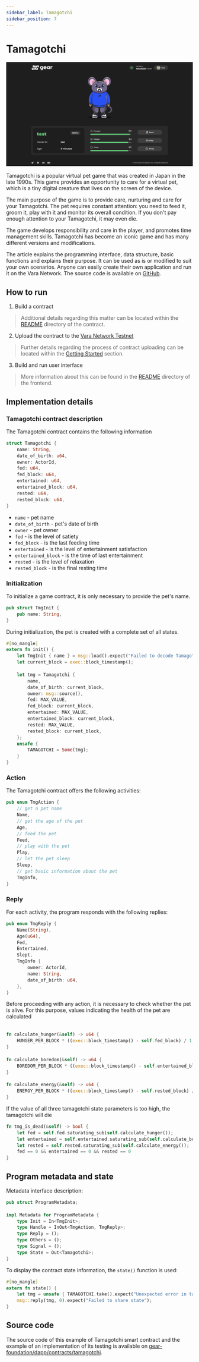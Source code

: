 ```yaml
---
sidebar_label: Tamagotchi
sidebar_position: 7
---
```


# Tamagotchi

![tamagotchi](../img/tamagotchi.png)

Tamagotchi is a popular virtual pet game that was created in Japan in the late 1990s. This game provides an opportunity to care for a virtual pet, which is a tiny digital creature that lives on the screen of the device.

The main purpose of the game is to provide care, nurturing and care for your Tamagotchi. The pet requires constant attention: you need to feed it, groom it, play with it and monitor its overall condition. If you don't pay enough attention to your Tamagotchi, it may even die.

The game develops responsibility and care in the player, and promotes time management skills. Tamagotchi has become an iconic game and has many different versions and modifications.

The article explains the programming interface, data structure, basic functions and explains their purpose. It can be used as is or modified to suit your own scenarios. Anyone can easily create their own application and run it on the Vara Network. The source code is available on [GitHub](https://github.com/gear-foundation/dapps/tree/master/contracts/tamagotchi).

## How to run

1. Build a contract
> Additional details regarding this matter can be located within the [README](https://github.com/gear-foundation/dapps/tree/master/contracts/tamagotchi/README.md) directory of the contract.

2. Upload the contract to the [Vara Network Testnet](https://idea.gear-tech.io/programs?node=wss%3A%2F%2Ftestnet.vara.network)
> Further details regarding the process of contract uploading can be located within the [Getting Started](../../getting-started-in-5-minutes/#deploy-your-smart-contract-to-the-testnet) section.

3. Build and run user interface
> More information about this can be found in the [README](https://github.com/gear-foundation/dapps/blob/master/frontend/apps/tamagotchi/README.md) directory of the frontend.

## Implementation details

### Tamagotchi contract description

The Tamagotchi contract contains the following information

```rust title="tamagotchi/src/lib.rs"
struct Tamagotchi {
    name: String,
    date_of_birth: u64,
    owner: ActorId,
    fed: u64,
    fed_block: u64,
    entertained: u64,
    entertained_block: u64,
    rested: u64,
    rested_block: u64,
}
```
* `name` - pet name
* `date_of_birth` - pet's date of birth
* `owner` - pet owner
* `fed` - is the level of satiety
* `fed_block` - is the last feeding time
* `entertained` - is the level of entertainment satisfaction
* `entertained_block` - is the time of last entertainment
* `rested` - is the level of relaxation
* `rested_block` - is the final resting time

### Initialization

To initialize a game contract, it is only necessary to provide the pet's name.

```rust title="tamagotchi/io/src/lib.rs"
pub struct TmgInit {
    pub name: String,
}
```

During initialization, the pet is created with a complete set of all states.

```rust title="tamagotchi/src/lib.rs"
#[no_mangle]
extern fn init() {
    let TmgInit { name } = msg::load().expect("Failed to decode Tamagotchi name");
    let current_block = exec::block_timestamp();

    let tmg = Tamagotchi {
        name,
        date_of_birth: current_block,
        owner: msg::source(),
        fed: MAX_VALUE,
        fed_block: current_block,
        entertained: MAX_VALUE,
        entertained_block: current_block,
        rested: MAX_VALUE,
        rested_block: current_block,
    };
    unsafe {
        TAMAGOTCHI = Some(tmg);
    }
}
```

### Action

The Tamagotchi contract offers the following activities:

```rust title="tamagotchi/io/src/lib.rs"
pub enum TmgAction {
    // get a pet name
    Name,
    // get the age of the pet
    Age,
    // feed the pet
    Feed,
    // play with the pet
    Play,
    // let the pet sleep
    Sleep,
    // get basic information about the pet
    TmgInfo,
}
```

### Reply

For each activity, the program responds with the following replies:

```rust title="tamagotchi/io/src/lib.rs"
pub enum TmgReply {
    Name(String),
    Age(u64),
    Fed,
    Entertained,
    Slept,
    TmgInfo {
        owner: ActorId,
        name: String,
        date_of_birth: u64,
    },
}
```

Before proceeding with any action, it is necessary to check whether the pet is alive. For this purpose, values indicating the health of the pet are calculated

```rust title="tamagotchi/src/lib.rs"

fn calculate_hunger(&self) -> u64 {
    HUNGER_PER_BLOCK * ((exec::block_timestamp() - self.fed_block) / 1_000)
}

fn calculate_boredom(&self) -> u64 {
    BOREDOM_PER_BLOCK * ((exec::block_timestamp() - self.entertained_block) / 1000)
}

fn calculate_energy(&self) -> u64 {
    ENERGY_PER_BLOCK * ((exec::block_timestamp() - self.rested_block) / 1000)
}

```

If the value of all three tamagotchi state parameters is too high, the tamagotchi will die

```rust title="tamagotchi/src/lib.rs"
fn tmg_is_dead(&self) -> bool {
    let fed = self.fed.saturating_sub(self.calculate_hunger());
    let entertained = self.entertained.saturating_sub(self.calculate_boredom());
    let rested = self.rested.saturating_sub(self.calculate_energy());
    fed == 0 && entertained == 0 && rested == 0
}
```

## Program metadata and state
Metadata interface description:

```rust title="tamagotchi/io/src/lib.rs"
pub struct ProgramMetadata;

impl Metadata for ProgramMetadata {
    type Init = In<TmgInit>;
    type Handle = InOut<TmgAction, TmgReply>;
    type Reply = ();
    type Others = ();
    type Signal = ();
    type State = Out<Tamagotchi>;
}
```

To display the contract state information, the `state()` function is used:

```rust title="tamagotchi/src/lib.rs"
#[no_mangle]
extern fn state() {
    let tmg = unsafe { TAMAGOTCHI.take().expect("Unexpected error in taking state") };
    msg::reply(tmg, 0).expect("Failed to share state");
}

```

## Source code

The source code of this example of Tamagotchi smart contract and the example of an implementation of its testing is available on [gear-foundation/dapp/contracts/tamagotchi](https://github.com/gear-foundation/dapps/tree/master/contracts/tamagotchi).
